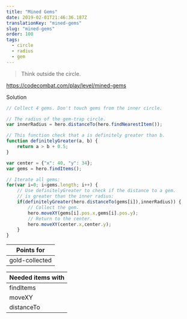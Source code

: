 ```yaml
---
title: "Mined Gems"
date: 2019-02-01T21:46:36.187Z
translationKey: "mined-gems"
slug: "mined-gems"
order: 100
tags:
  - circle
  - radius
  - gem
---
```


> Think outside the circle.

https://codecombat.com/play/level/mined-gems

Solution

```javascript
// Collect 4 gems. Don't touch gems from the inner circle.

// The radius of the gem-trap circle.
var innerRadius = hero.distanceTo(hero.findNearestItem());

// This function check that a is definitely greater than b.
function definitelyGreater(a, b) {
    return a > b + 0.5;
}

var center = {"x": 40, "y": 34};
var gems = hero.findItems();

// Iterate all gems:
for(var i=0; i<gems.length; i++) {
    // Use definitelyGreater to check if the distance to a gem.
    // is greater than the inner radius:
    if(definitelyGreater(hero.distanceTo(gems[i]),innerRadius)) {
        // Collect the gem.
        hero.moveXY(gems[i].pos.x,gems[i].pos.y);
        // Return to the center.
        hero.moveXY(center.x,center.y);
    }
}

```

Points for |
--- |
gold-collected |

Needed items with |
--- |
findItems |
moveXY |
distanceTo |


